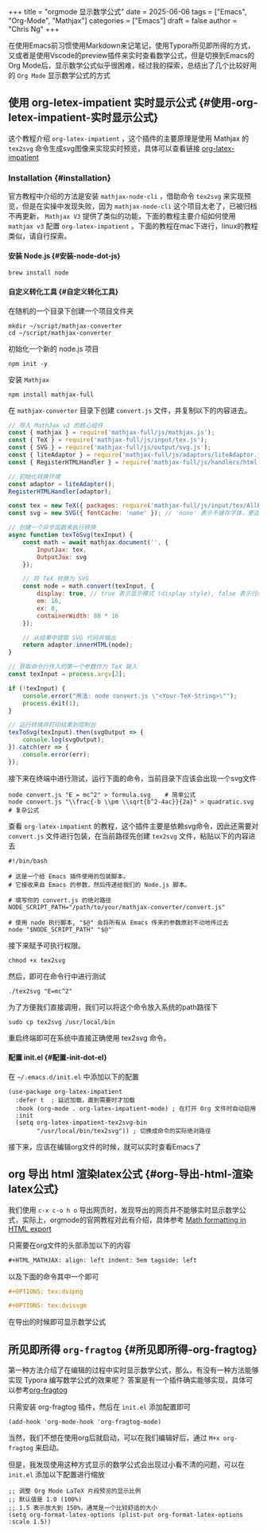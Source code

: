 +++
title = "orgmode 显示数学公式"
date = 2025-06-06
tags = ["Emacs", "Org-Mode", "Mathjax"]
categories = ["Emacs"]
draft = false
author = "Chris Ng"
+++

在使用Emacs前习惯使用Markdown来记笔记，使用Typora所见即所得的方式，又或者是使用Vscode的preview插件来实时查看数学公式，但是切换到Emacs的Org Mode后，显示数学公式似乎很困难，经过我的探索，总结出了几个比较好用的 `Org Mode` 显示数学公式的方式


## 使用 org-letex-impatient 实时显示公式 {#使用-org-letex-impatient-实时显示公式}

这个教程介绍 `org-latex-impatient` ，这个插件的主要原理是使用 Mathjax 的 `tex2svg` 命令生成svg图像来实现实时预览，具体可以查看链接 [org-latex-impatient](https://github.com/yangsheng6810/org-latex-impatient)


### Installation {#installation}

官方教程中介绍的方法是安装 `mathjax-node-cli` ，借助命令 `tex2svg` 来实现预览，但是在实操中发现失败，因为 `mathjax-node-cli` 这个项目太老了，已被归档不再更新， `Mathjax V3` 提供了类似的功能，下面的教程主要介绍如何使用 `mathjax v3` 配置 `org-latex-impatient` 。下面的教程在mac下进行，linux的教程类似，请自行探索。


#### 安装 Node.js {#安装-node-dot-js}

```shell
brew install node
```


#### 自定义转化工具 {#自定义转化工具}

在随机的一个目录下创建一个项目文件夹

```shell
mkdir ~/script/mathjax-converter
cd ~/script/mathjax-converter
```

初始化一个新的 node.js 项目

```shell
npm init -y
```

安装 `Mathjax`

```shell
npm install mathjax-full
```

在 `mathjax-converter` 目录下创建 `convert.js` 文件，并复制以下的内容进去。

```js
// 导入 MathJax v3 的核心组件
const { mathjax } = require('mathjax-full/js/mathjax.js');
const { TeX } = require('mathjax-full/js/input/tex.js');
const { SVG } = require('mathjax-full/js/output/svg.js');
const { liteAdaptor } = require('mathjax-full/js/adaptors/liteAdaptor.js');
const { RegisterHTMLHandler } = require('mathjax-full/js/handlers/html.js');

// 初始化转换环境
const adaptor = liteAdaptor();
RegisterHTMLHandler(adaptor);

const tex = new TeX({ packages: require('mathjax-full/js/input/tex/AllPackages.js').AllPackages });
const svg = new SVG({ fontCache: 'none' }); // 'none' 表示不缓存字体，更适合命令行一次性使用

// 创建一个异步函数来执行转换
async function texToSvg(texInput) {
    const math = await mathjax.document('', {
        InputJax: tex,
        OutputJax: svg
    });

    // 将 TeX 转换为 SVG
    const node = math.convert(texInput, {
        display: true, // true 表示显示模式 (display style), false 表示行内模式 (inline style)
        em: 16,
        ex: 8,
        containerWidth: 80 * 16
    });

    // 从结果中提取 SVG 代码并输出
    return adaptor.innerHTML(node);
}

// 获取命令行传入的第一个参数作为 TeX 输入
const texInput = process.argv[2];

if (!texInput) {
    console.error("用法: node convert.js \"<Your-TeX-String>\"");
    process.exit(1);
}

// 运行转换并打印结果到控制台
texToSvg(texInput).then(svgOutput => {
    console.log(svgOutput);
}).catch(err => {
    console.error(err);
});
```

接下来在终端中进行测试，运行下面的命令，当前目录下应该会出现一个svg文件

```shell
node convert.js "E = mc^2" > formula.svg    # 简单公式
node convert.js "\\frac{-b \\pm \\sqrt{b^2-4ac}}{2a}" > quadratic.svg    # 复杂公式
```

查看 `org-latex-impatient` 的教程，这个插件主要是依赖svg命令，因此还需要对 `convert.js` 文件进行包装，在当前路径先创建 `tex2svg` 文件，粘贴以下的内容进去

```shell
#!/bin/bash

# 这是一个给 Emacs 插件使用的包装脚本。
# 它接收来自 Emacs 的参数，然后传递给我们的 Node.js 脚本。

# 填写你的 convert.js 的绝对路径
NODE_SCRIPT_PATH="/path/to/your/mathjax-converter/convert.js"

# 使用 node 执行脚本, "$@" 会将所有从 Emacs 传来的参数原封不动地传过去
node "$NODE_SCRIPT_PATH" "$@"
```

接下来赋予可执行权限。

```shell
chmod +x tex2svg
```

然后，即可在命令行中进行测试

```shell
./tex2svg "E=mc^2"
```

为了方便我们直接调用，我们可以将这个命令放入系统的path路径下

```shell
sudo cp tex2svg /usr/local/bin
```

重启终端即可在系统中直接正确使用 tex2svg 命令。


#### 配置 init.el {#配置-init-dot-el}

在 `~/.emacs.d/init.el` 中添加以下的配置

```emacs-lisp
(use-package org-latex-impatient
  :defer t  ; 延迟加载，直到需要时才加载
  :hook (org-mode . org-latex-impatient-mode) ; 在打开 Org 文件时自动启用
  :init
  (setq org-latex-impatient-tex2svg-bin
        "/usr/local/bin/tex2svg")) ; 切换成命令的实际绝对路径
```

接下来，应该在编辑org文件的时候，就可以实时查看Emacs了


## org 导出 html 渲染latex公式 {#org-导出-html-渲染latex公式}

我们使用 `c-x c-o h o` 导出网页时，发现导出的网页并不能够实时显示数学公式，实际上，orgmode的官网教程对此有介绍，具体参考 [Math formatting in HTML export](https://orgmode.org/manual/Math-formatting-in-HTML-export.html)

只需要在org文件的头部添加以下的内容

```org
#+HTML_MATHJAX: align: left indent: 5em tagside: left
```

以及下面的命令其中一个即可

```org
#+OPTIONS: tex:dvipng
```

```org
#+OPTIONS: tex:dvisvgm
```

在导出的时候即可显示数学公式


## 所见即所得 `org-fragtog` {#所见即所得-org-fragtog}

第一种方法介绍了在编辑的过程中实时显示数学公式，那么，有没有一种方法能够实现 Typora 编写数学公式的效果呢？ 答案是有一个插件确实能够实现，具体可以参考[org-fragtog](https://github.com/io12/org-fragtog)

只需安装 org-fragtog 插件，然后在 `init.el` 添加配置即可

```emacs-lisp
(add-hook 'org-mode-hook 'org-fragtog-mode)
```

当然，我们不想在使用org后就启动，可以在我们编辑好后，通过 `M+x org-fragtog` 来启动。

但是，我发现使用这种方式显示的数学公式会出现过小看不清的问题，可以在 `init.el` 添加以下配置进行缩放

```emacs-lisp
;; 调整 Org Mode LaTeX 片段预览的显示比例
;; 默认值是 1.0 (100%)
;; 1.5 表示放大到 150%，通常是一个比较舒适的大小
(setq org-format-latex-options (plist-put org-format-latex-options :scale 1.5))
```
